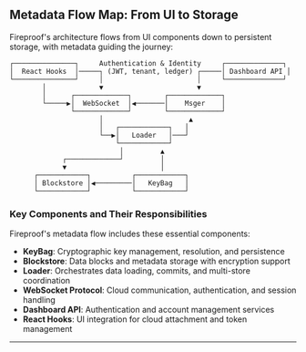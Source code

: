 ## Metadata Flow Map: From UI to Storage

Fireproof's architecture flows from UI components down to persistent storage, with metadata guiding the journey:

```
┌───────────────┐     Authentication & Identity     ┌──────────────┐
│  React Hooks  │─────┐ (JWT, tenant, ledger) ┌─────│ Dashboard API │
└───────────────┘     │                       │     └──────────────┘
        │             ▼                       ▼             
        │      ┌─────────────┐        ┌─────────────┐      
        └─────▶│  WebSocket  │◀───────│    Msger    │      
               └─────────────┘        └─────────────┘      
                      │                     ▲               
                      │   ┌────────────┐   │               
                      └──▶│   Loader   │───┘               
                          └────────────┘                    
                           │         ▲                      
             ┌─────────────┘         │                      
             ▼                       │                      
      ┌────────────┐          ┌────────────┐               
      │ Blockstore │◀─────────│   KeyBag   │               
      └────────────┘          └────────────┘               
```

### Key Components and Their Responsibilities

Fireproof's metadata flow includes these essential components:

- **KeyBag**: Cryptographic key management, resolution, and persistence
- **Blockstore**: Data blocks and metadata storage with encryption support
- **Loader**: Orchestrates data loading, commits, and multi-store coordination
- **WebSocket Protocol**: Cloud communication, authentication, and session handling
- **Dashboard API**: Authentication and account management services
- **React Hooks**: UI integration for cloud attachment and token management

---
